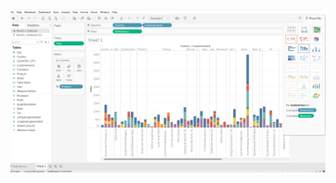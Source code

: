 <img src="https://github.com/smriti2911/sales_tableauBI/blob/main/Screenshot%202024-09-16%20220737.png" alt="Image Description">
